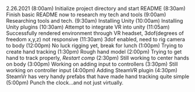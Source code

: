 2.26.2021
(8:00am)  Initialize project directory and start README
(8:30am)  Finish basic README now to research my tech and tools
(9:00am)  Researching tools and tech.
(9:30am)  Installing Unity 
(10:00am) Installing Unity plugins 
(10:30am) Attempt to integrate VR into unity 
(11:05am) Successfully rendered environment through VR headset, 3dof(degrees of freedom x,y,z) not responsive
(11:30am) 3dof enabled, need to rig camera to body
(12:00pm) No luck rigging yet, break for lunch
(1:00pm)  Trying to create hand tracking
(1:30pm)  Rough hand model
(2:00pm)  Trying to get hand to track properly, *Restart comp*
(2:30pm)  Still working to center hands on body
(3:00pm)  Working on adding input to controllers
(3:30pm)  Still working on controller input
(4:00pm)  Adding SteamVR plugin
(4:30pm)  SteamVr has very handy prefabs that have made hand tracking quite simple
(5:00pm)  Punch the clock...and not just virtually.
